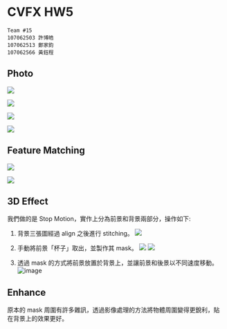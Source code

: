 # CVFX HW5

```
Team #15
107062503 許博皓
107062513 鄭家鈞
107062566 黃鈺程
```

## Photo

![](https://i.imgur.com/HLxbWEK.jpg)

![](https://i.imgur.com/uf8HeII.jpg)

![](https://i.imgur.com/3uxFpmf.jpg)

![](https://i.imgur.com/PWuIZis.jpg)


## Feature Matching
![](https://i.imgur.com/tI0u08p.jpg)


![](https://i.imgur.com/fGdwbew.jpg)

## 3D Effect
我們做的是 Stop Motion，實作上分為前景和背景兩部分，操作如下:

1. 背景三張圖經過 align 之後進行 stitching。
    ![](https://i.imgur.com/f3gclw0.jpg)
    
    
2. 手動將前景「杯子」取出，並製作其 mask。
    ![](https://i.imgur.com/YJTpxNy.png)
    ![](https://i.imgur.com/i35HOOA.png)
    
    
3. 透過 mask 的方式將前景放置於背景上，並讓前景和後景以不同速度移動。
    ![image](https://github.com/JSharpClone/cvfx_hw5/blob/master/small.gif)
    
    




## Enhance
原本的 mask 周圍有許多雜訊，透過影像處理的方法將物體周圍變得更銳利，貼在背景上的效果更好。
